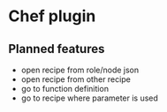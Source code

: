 # Chef plugin

##  Planned features
- open recipe from role/node json
- open recipe from other recipe
- go to function definition
- go to recipe where parameter is used
